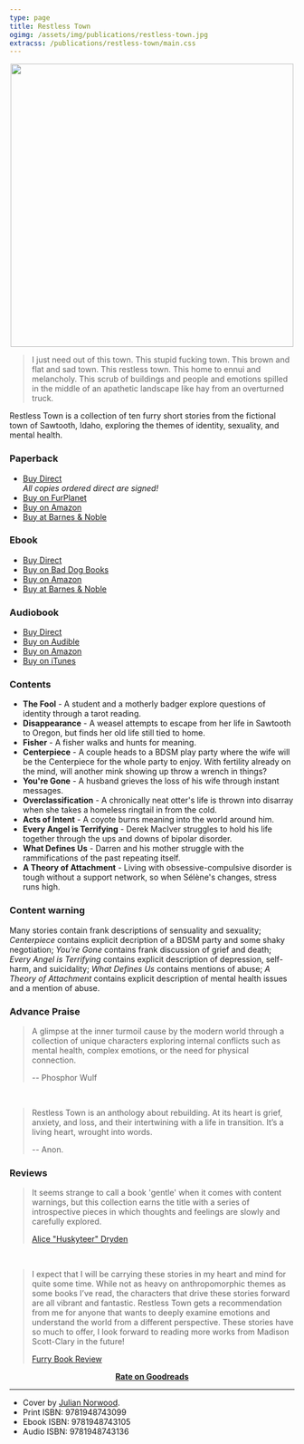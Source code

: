 ```yaml
---
type: page
title: Restless Town
ogimg: /assets/img/publications/restless-town.jpg
extracss: /publications/restless-town/main.css
---
```


<img src="/assets/img/publications/restless-town.jpg" style="margin: 0 auto; display: block; width: 500px; max-width: 100%;" />

<script src="https://gumroad.com/js/gumroad.js"></script>

> I just need out of this town. This stupid fucking town. This brown and flat and sad town. This restless town. This home to ennui and melancholy. This scrub of buildings and people and emotions spilled in the middle of an apathetic landscape like hay from an overturned truck.

Restless Town is a collection of ten furry short stories from the fictional town of Sawtooth, Idaho, exploring the themes of identity, sexuality, and mental health.

<div class="front-flex">
    <div class="third">
        <h3>Paperback</h3>
        <ul>
        <li><a class="gumroad-button" href="https://gum.co/restless-town-print" target="\_blank">Buy Direct</a><br /><em>All copies ordered direct are signed!</em></li>
        <li><a href="https://furplanet.com/shop/item.aspx?itemid=1084" target="\_blank">Buy on FurPlanet</a></li>
        <li><a href="https://www.amazon.com/dp/1948743094" target="\_blank">Buy on Amazon</a></li>
        <li><a href="https://www.barnesandnoble.com/w/restless-town-madison-scott-clary/1134807830?ean=9781948743099" target="\_blank">Buy at Barnes &amp; Noble</a></li>
        </ul>
    </div>
    <div class="third">
        <h3>Ebook</h3>
        <ul>
        <li><a class="gumroad-button" href="https://gum.co/restless-town-ebook" target="\_blank">Buy Direct</a></li>
        <li><a href="https://baddogbooks.com/product/restless-town/" target="\_blank">Buy on Bad Dog Books</a></li>
        <li><a href="https://www.amazon.com/dp/B0817C9GSX" target="\_blank">Buy on Amazon</a></li>
        <li><a href="https://www.barnesandnoble.com/w/restless-town-madison-scott-clary/1134807830?ean=9781948743105" target="\_blank">Buy at Barnes &amp; Noble</a></li>
        </ul>
    </div>
    <div class="third">
        <h3>Audiobook</h3>
        <ul>
        <li><a class="gumroad-button" href="https://gum.co/restless-town-audio" target="\_blank">Buy Direct</a></li>
        <li><a href="https://www.audible.com/pd/B08292CSKQ/?source_code=AUDFPWS0223189MWT-BK-ACX0-174405&ref=acx_bty_BK_ACX0_174405_rh_us" target="\_blank">Buy on Audible</a></li>
        <li><a href="https://www.amazon.com/Restless-Town/dp/B08292KQW2" target="\_blank">Buy on Amazon</a></li>
        <li><a href="https://books.apple.com/us/audiobook/restless-town-unabridged/id1490335851" target="\_blank">Buy on iTunes</a></li>
        </ul>
    </div>
</div>

### Contents

* **The Fool** - A student and a motherly badger explore questions of identity through a tarot reading.
* **Disappearance** - A weasel attempts to escape from her life in Sawtooth to Oregon, but finds her old life still tied to home.
* **Fisher** - A fisher walks and hunts for meaning.
* **Centerpiece** - A couple heads to a BDSM play party where the wife will be the Centerpiece for the whole party to enjoy. With fertility already on the mind, will another mink showing up throw a wrench in things?
* **You're Gone** - A husband grieves the loss of his wife through instant messages.
* **Overclassification** - A chronically neat otter's life is thrown into disarray when she takes a homeless ringtail in from the cold.
* **Acts of Intent** - A coyote burns meaning into the world around him.
* **Every Angel is Terrifying** - Derek MacIver struggles to hold his life together through the ups and downs of bipolar disorder.
* **What Defines Us** - Darren and his mother struggle with the rammifications of the past repeating itself.
* **A Theory of Attachment** - Living with obsessive-compulsive disorder is tough without a support network, so when Sélène's changes, stress runs high.

### Content warning

Many stories contain frank descriptions of sensuality and sexuality; *Centerpiece* contains explicit decription of a BDSM party and some shaky negotiation; *You're Gone* contains frank discussion of grief and death; *Every Angel is Terrifying* contains explicit description of depression, self-harm, and suicidality; *What Defines Us* contains mentions of abuse; *A Theory of Attachment* contains explicit description of mental health issues and a mention of abuse.

### Advance Praise

> A glimpse at the inner turmoil cause by the modern world through a collection of unique characters exploring internal conflicts such as mental health, complex emotions, or the need for physical connection.
>
> -- Phosphor Wulf

&nbsp;

> Restless Town is an anthology about rebuilding. At its heart is grief, anxiety, and loss, and their intertwining with a life in transition. It’s a living heart, wrought into words.
>
> -- Anon.

### Reviews

> It seems strange to call a book 'gentle' when it comes with content warnings, but this collection earns the title with a series of introspective pieces in which thoughts and feelings are slowly and carefully explored.
>
> [Alice "Huskyteer" Dryden](https://www.goodreads.com/review/show/3066083728?book_show_action=true)

&nbsp;

> I expect that I will be carrying these stories in my heart and mind for quite some time. While not as heavy on anthropomorphic themes as some books I’ve read, the characters that drive these stories forward are all vibrant and fantastic. Restless Town gets a recommendation from me for anyone that wants to deeply examine emotions and understand the world from a different perspective. These stories have so much to offer, I look forward to reading more works from Madison Scott-Clary in the future!
>
> [Furry Book Review](https://furrybookreview.wixsite.com/blog/single-post/2020/02/15/Restless-Town-by-Madison-Scott-Clary)

<div style="text-align: center"><strong><a href="https://www.goodreads.com/book/show/48839037-restless-town">Rate on Goodreads</a></strong></div>

-----

* Cover by [Julian Norwood](https://patreon.com/Cadmiumtea).
* Print ISBN: 9781948743099
* Ebook ISBN: 9781948743105
* Audio ISBN: 9781948743136
